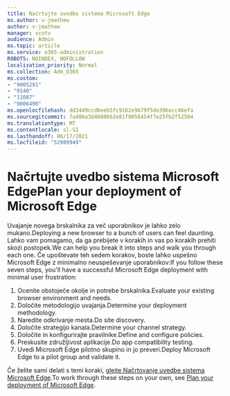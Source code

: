 ```yaml
---
title: Načrtujte uvedbo sistema Microsoft Edge
ms.author: v-jmathew
author: v-jmathew
manager: scotv
audience: Admin
ms.topic: article
ms.service: o365-administration
ROBOTS: NOINDEX, NOFOLLOW
localization_priority: Normal
ms.collection: Adm_O365
ms.custom:
- "9005291"
- "9140"
- "11087"
- "9006490"
ms.openlocfilehash: dd3449ccd6eeb5fc9162e9679f5de39bacc46efa
ms.sourcegitcommit: 7a406a3d4680662e81f0056454f7e25fb2f52504
ms.translationtype: MT
ms.contentlocale: sl-SI
ms.lasthandoff: 06/17/2021
ms.locfileid: "52989949"
---
```

# <a name="plan-your-deployment-of-microsoft-edge"></a><span data-ttu-id="c0644-102">Načrtujte uvedbo sistema Microsoft Edge</span><span class="sxs-lookup"><span data-stu-id="c0644-102">Plan your deployment of Microsoft Edge</span></span>

<span data-ttu-id="c0644-103">Uvajanje novega brskalnika za več uporabnikov je lahko zelo mukano.</span><span class="sxs-lookup"><span data-stu-id="c0644-103">Deploying a new browser to a bunch of users can feel daunting.</span></span> <span data-ttu-id="c0644-104">Lahko vam pomagamo, da ga prebijete v korakih in vas po korakih prehiti skozi postopek.</span><span class="sxs-lookup"><span data-stu-id="c0644-104">We can help you break it into steps and walk you through each one.</span></span> <span data-ttu-id="c0644-105">Če upoštevate teh sedem korakov, boste lahko uspešno Microsoft Edge z minimalno neuspeševanje uporabnikov:</span><span class="sxs-lookup"><span data-stu-id="c0644-105">If you follow these seven steps, you'll have a successful Microsoft Edge deployment with minimal user frustration:</span></span>

1. <span data-ttu-id="c0644-106">Ocenite obstoječe okolje in potrebe brskalnika.</span><span class="sxs-lookup"><span data-stu-id="c0644-106">Evaluate your existing browser environment and needs.</span></span>
2. <span data-ttu-id="c0644-107">Določite metodologijo uvajanja.</span><span class="sxs-lookup"><span data-stu-id="c0644-107">Determine your deployment methodology.</span></span>
3. <span data-ttu-id="c0644-108">Naredite odkrivanje mesta.</span><span class="sxs-lookup"><span data-stu-id="c0644-108">Do site discovery.</span></span>
4. <span data-ttu-id="c0644-109">Določite strategijo kanala.</span><span class="sxs-lookup"><span data-stu-id="c0644-109">Determine your channel strategy.</span></span>
5. <span data-ttu-id="c0644-110">Določite in konfigurirajte pravilnike.</span><span class="sxs-lookup"><span data-stu-id="c0644-110">Define and configure policies.</span></span>
6. <span data-ttu-id="c0644-111">Preskusite združljivost aplikacije.</span><span class="sxs-lookup"><span data-stu-id="c0644-111">Do app compatibility testing.</span></span>
7. <span data-ttu-id="c0644-112">Uvedi Microsoft Edge pilotno skupino in jo preveri.</span><span class="sxs-lookup"><span data-stu-id="c0644-112">Deploy Microsoft Edge to a pilot group and validate it.</span></span>

<span data-ttu-id="c0644-113">Če želite sami delati s temi koraki, [glejte Načrtovanje uvedbe sistema Microsoft Edge](https://go.microsoft.com/fwlink/?linkid=2129990).</span><span class="sxs-lookup"><span data-stu-id="c0644-113">To work through these steps on your own, see [Plan your deployment of Microsoft Edge](https://go.microsoft.com/fwlink/?linkid=2129990).</span></span>
